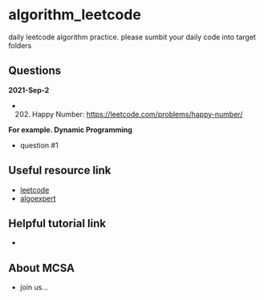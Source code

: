 # algorithm_leetcode
daily leetcode algorithm practice. please sumbit your daily code into target folders

## Questions
**2021-Sep-2**
 - 202. Happy Number:  https://leetcode.com/problems/happy-number/

**For example. Dynamic Programming**
 - question #1

## Useful resource link 
 - [leetcode](https://leetcode.com/problemset/all/?page=1)
 - [algoexpert](https://www.algoexpert.io/questions)

## Helpful tutorial link 
 - 


## About MCSA 
 - join us...



